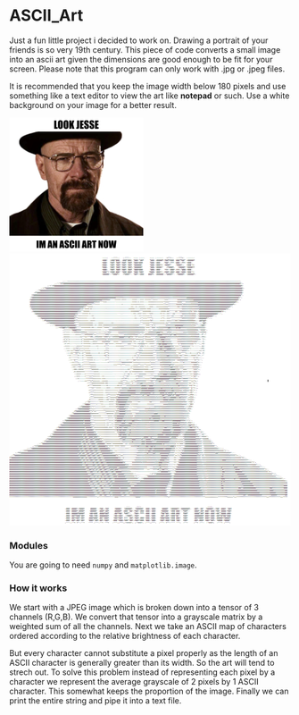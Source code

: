 # ASCII_Art

Just a fun little project i decided to work on. Drawing a portrait of your friends is so very 19th century. 
This piece of code converts a small image into an ascii art given the dimensions are good enough to be fit for your screen. Please note that this program can only work with .jpg or .jpeg files.

It is recommended that you keep the image width below 180 pixels and use something like a text editor to view the art like <b>notepad</b> or such.
Use a white background on your image for a better result.

<img src = "input2.jpg">

<br>

<img src = "output_img.PNG">

### Modules

You are going to need `numpy` and `matplotlib.image`.


### How it works

We start with a JPEG image which is broken down into a tensor of 3 channels (R,G,B). We convert that tensor into a grayscale matrix by a weighted sum of all the channels. Next we take an ASCII map of characters ordered according to the relative brightness of each character. 

But every character cannot substitute a pixel properly as the length of an ASCII character is generally greater than its width. So the art will tend to strech out. To solve this problem instead of representing each pixel by a character we represent the average grayscale of 2 pixels by 1 ASCII character. This somewhat keeps the proportion of the image. Finally we can print the entire string and pipe it into a text file.
